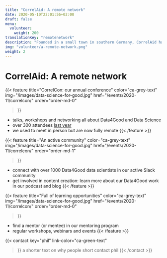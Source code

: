 ```yaml
---
title: "CorrelAid: A remote network"
date: 2020-05-10T22:01:56+02:00
draft: false
menu:
  volunteer:
    weight: 200
translationKey: "remotenetwork"
description: "Founded in a small town in southern Germany, CorrelAid has always been a remote-first network. A lot of our activities are accessible to anyone with a decent internet connection: our active Slack community, regular online workshops and meetups, a mentoring programme, our annual CorrelCon, and most of our Data4Good projects."
img: "volunteer/a-remote-network.png"
weight: 2
---
```


# CorrelAid: A remote network

{{< feature 
    title="CorrelCon: our annual conference" 
    color="ca-grey-text"
    img="/images/data-science-for-good.jpg"
    href="/events/2020-11/correlcon/"
    order="order-md-0"
>}}
- talks, workshops and networking all about Data4Good and Data Science
- over 300 attendees [last year](/events/2020-11/correlcon/)
- we used to meet in person but are now fully remote
{{< /feature >}}

{{< feature 
    title="An active community" 
    color="ca-grey-text"
    img="/images/data-science-for-good.jpg"
    href="/events/2020-11/correlcon/"
    order="order-md-1"
>}}
- connect with over 1000 Data4Good data scientists in our active Slack community
- get involved in content creation: learn more about our Data4Good work in our podcast and blog
{{< /feature >}}

{{< feature 
    title="Full of learning opportunities" 
    color="ca-grey-text"
    img="/images/data-science-for-good.jpg"
    href="/events/2020-11/correlcon/"
    order="order-md-0"
>}}
- find a mentor (or mentee) in our mentoring program
- regular workshops, webinars and events
{{< /feature >}}

{{< contact
    key="phil"
    link-color="ca-green-text"
>}}
a shorter text on why people short contact phil 
{{< /contact >}}


